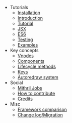 - Tutorials
	- [Installation](installation.md)
	- [Introduction](introduction.md)
	- [Tutorial](simple-application.md)
	- [JSX](jsx.md)
	- [ES6](es6.md)
	- [Testing](testing.md)
	- [Examples](examples.md)
- Key concepts
	- [Vnodes](vnodes.md)
	- [Components](components.md)
	- [Lifecycle methods](lifecycle-methods.md)
	- [Keys](keys.md)
	- [Autoredraw system](autoredraw.md)
- Social
	- [Mithril Jobs](https://github.com/lhorie/mithril.js/wiki/JOBS)
	- [How to contribute](contributing.md)
	- [Credits](credits.md)
- Misc
	- [Framework comparison](framework-comparison.md)
	- [Change log/Migration](change-log.md)

